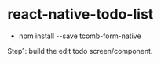 # react-native-todo-list

* npm install --save tcomb-form-native

Step1: build the edit todo screen/component.
